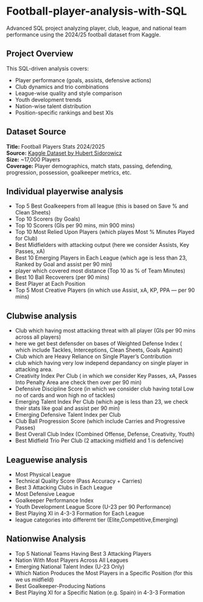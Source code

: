 # Football-player-analysis-with-SQL
Advanced SQL project analyzing player, club, league, and national team performance using the 2024/25 football dataset from Kaggle.

## Project Overview

This SQL-driven analysis covers:
- Player performance (goals, assists, defensive actions)
- Club dynamics and trio combinations
- League-wise quality and style comparison
- Youth development trends
- Nation-wise talent distribution
- Position-specific rankings and best XIs

  
## Dataset Source

**Title:** Football Players Stats 2024/2025  
**Source:** [Kaggle Dataset by Hubert Sidorowicz](https://www.kaggle.com/datasets/hubertsidorowicz/football-players-stats-2024-2025)  
**Size:** ~17,000 Players  
**Coverage:** Player demographics, match stats, passing, defending, progression, possession, goalkeeper metrics, etc.

## Individual playerwise analysis
- Top 5 Best Goalkeepers from all league (this is based on Save % and Clean Sheets)
- Top 10 Scorers (by Goals)
- Top 10 Scorers (Gls per 90 mins, min 900 mins)
- Top 10 Most Relied Upon Players (which playes Most % Minutes Played for Club)
- Best Midfielders with attacking output (here we consider Assists, Key Passes, xA)
-  Best 10 Emerging Players in Each League (which age is less than 23, Ranked by Goal and assist per 90 min)
- player which covered most distance (Top 10 as % of Team Minutes)
- Best 10 Ball Recoverers (per 90 mins)
- Best Player at Each Position
- Top 5 Most Creative Players (in which use Assist, xA, KP, PPA — per 90 mins)

## Clubwise analysis
- Club which having most attacking threat with all player (Gls per 90 mins across all players)
- here we get best defensder on bases of Weighted Defense Index ( which include Tackles, Interceptions, Clean Sheets, Goals Against)
- Club which are Heavy Reliance on Single Player’s Contribution
- club which having very low independ depandancy on single player in attacking area.
- Creativity Index Per Club ( in which we consider Key Passes, xA, Passes Into Penalty Area ane check then over per 90 min)
- Defensive Discipline Score (in which we consider club having total Low no of cards and won high no of tackles)
- Emerging Talent Index Per Club (which age is less than 23, we check their stats like goal and assist per 90 min)
- Emerging Defensive Talent Index per Club
- Club Ball Progression Score (which include Carries and Progressive Passes)
- Best Overall Club Index (Combined Offense, Defense, Creativity, Youth)
- Best Midfield Trio Per Club (2 attacking midfield and 1 is defencive)

## Leaguewise analysis
- Most Physical League
- Technical Quality Score (Pass Accuracy + Carries)
- Best 3 Attacking Clubs in Each League
- Most Defensive League
- Goalkeeper Performance Index
- Youth Development League Score (U-23 per 90 Performance)
- Best Playing XI in 4-3-3 Formation for Each League
- league categories into differernt tier (Elite,Competitive,Emerging)

## Nationwise Analysis
- Top 5 National Teams Having Best 3 Attacking Players
- Nation With Most Players Across All Leagues
- Emerging National Talent Index (U-23 Only)
- Which Nation Produces the Most Players in a Specific Position (for this we us midfield)
- Best Goalkeeper-Producing Nations
- Best Playing XI for a Specific Nation (e.g. Spain) in 4-3-3 Formation




